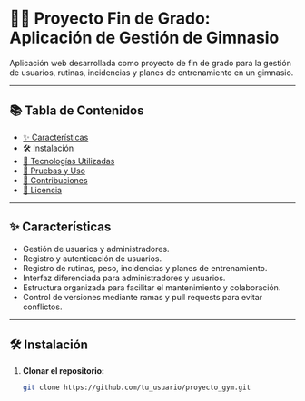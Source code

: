 # 🏋️‍♂️ Proyecto Fin de Grado: Aplicación de Gestión de Gimnasio

Aplicación web desarrollada como proyecto de fin de grado para la gestión de usuarios, rutinas, incidencias y planes de entrenamiento en un gimnasio.

---

## 📚 Tabla de Contenidos

- [✨ Características](#-características)
- [🛠️ Instalación](#️-instalación)
- [🚀 Tecnologías Utilizadas](#-tecnologías-utilizadas)
- [🧪 Pruebas y Uso](#-pruebas-y-uso)
- [🤝 Contribuciones](#-contribuciones)
- [📄 Licencia](#-licencia)

---

## ✨ Características

- Gestión de usuarios y administradores.
- Registro y autenticación de usuarios.
- Registro de rutinas, peso, incidencias y planes de entrenamiento.
- Interfaz diferenciada para administradores y usuarios.
- Estructura organizada para facilitar el mantenimiento y colaboración.
- Control de versiones mediante ramas y pull requests para evitar conflictos.

---

## 🛠️ Instalación

1. **Clonar el repositorio:**
   ```bash
   git clone https://github.com/tu_usuario/proyecto_gym.git
